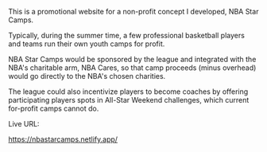 This is a promotional website for a non-profit concept I developed, NBA Star Camps. 

Typically, during the summer time, a few professional basketball players and teams run their own youth camps for profit. 

NBA Star Camps would be sponsored by the league and integrated with the NBA's charitable arm, NBA Cares, so that camp proceeds (minus overhead) would go directly to the NBA's chosen charities.

The league could also incentivize players to become coaches by offering participating players spots in All-Star Weekend challenges, which current for-profit camps cannot do.

Live URL:
 
https://nbastarcamps.netlify.app/
